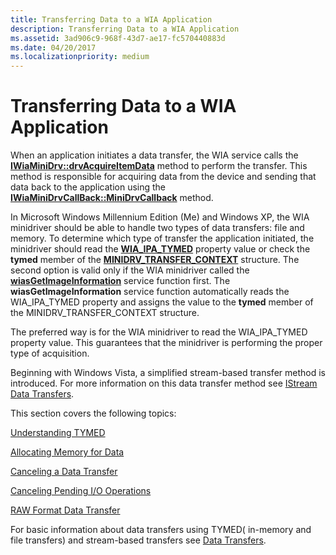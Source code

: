 ```yaml
---
title: Transferring Data to a WIA Application
description: Transferring Data to a WIA Application
ms.assetid: 3ad906c9-968f-43d7-ae17-fc570440883d
ms.date: 04/20/2017
ms.localizationpriority: medium
---
```


# Transferring Data to a WIA Application





When an application initiates a data transfer, the WIA service calls the [**IWiaMiniDrv::drvAcquireItemData**](https://docs.microsoft.com/windows-hardware/drivers/ddi/content/wiamindr_lh/nf-wiamindr_lh-iwiaminidrv-drvacquireitemdata) method to perform the transfer. This method is responsible for acquiring data from the device and sending that data back to the application using the [**IWiaMiniDrvCallBack::MiniDrvCallback**](https://docs.microsoft.com/windows-hardware/drivers/ddi/content/wiamindr_lh/nf-wiamindr_lh-iwiaminidrvcallback-minidrvcallback) method.

In Microsoft Windows Millennium Edition (Me) and Windows XP, the WIA minidriver should be able to handle two types of data transfers: file and memory. To determine which type of transfer the application initiated, the minidriver should read the [**WIA\_IPA\_TYMED**](https://docs.microsoft.com/windows-hardware/drivers/image/wia-ipa-tymed) property value or check the **tymed** member of the [**MINIDRV\_TRANSFER\_CONTEXT**](https://docs.microsoft.com/windows-hardware/drivers/ddi/content/wiamindr_lh/ns-wiamindr_lh-_minidrv_transfer_context) structure. The second option is valid only if the WIA minidriver called the [**wiasGetImageInformation**](https://docs.microsoft.com/windows-hardware/drivers/ddi/content/wiamdef/nf-wiamdef-wiasgetimageinformation) service function first. The **wiasGetImageInformation** service function automatically reads the WIA\_IPA\_TYMED property and assigns the value to the **tymed** member of the MINIDRV\_TRANSFER\_CONTEXT structure.

The preferred way is for the WIA minidriver to read the WIA\_IPA\_TYMED property value. This guarantees that the minidriver is performing the proper type of acquisition.

Beginning with Windows Vista, a simplified stream-based transfer method is introduced. For more information on this data transfer method see [IStream Data Transfers](istream-data-transfers.md).

This section covers the following topics:

[Understanding TYMED](understanding-tymed.md)

[Allocating Memory for Data](allocating-memory-for-data.md)

[Canceling a Data Transfer](canceling-a-data-transfer.md)

[Canceling Pending I/O Operations](canceling-pending-i-o-operations.md)

[RAW Format Data Transfer](raw-format-data-transfer.md)

For basic information about data transfers using TYMED( in-memory and file transfers) and stream-based transfers see [Data Transfers](data-transfers.md).

 

 




